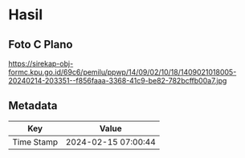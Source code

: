 # Hasil

## Foto C Plano

https://sirekap-obj-formc.kpu.go.id/69c6/pemilu/ppwp/14/09/02/10/18/1409021018005-20240214-203351--f856faaa-3368-41c9-be82-782bcffb00a7.jpg


## Metadata

| Key        | Value               |
| ---------- | ------------------- |
| Time Stamp | 2024-02-15 07:00:44 |



